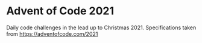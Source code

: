 # Advent of Code 2021
Daily code challenges in the lead up to Christmas 2021. Specifications taken from https://adventofcode.com/2021

